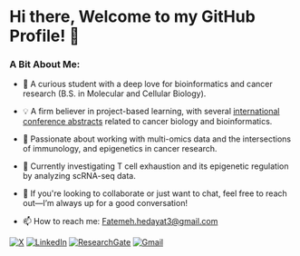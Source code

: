 <!---
HedayatF/HedayatF is a ✨ special ✨ repository because its `README.md` (this file) appears on your GitHub profile.
You can click the Preview link to take a look at your changes.
--->
# Hi there, Welcome to my GitHub Profile! 👋

### A Bit About Me:

- 💭 A curious student with a deep love for bioinformatics and cancer research (B.S. in Molecular and Cellular Biology).
- 💡 A firm believer in project-based learning, with several [international conference abstracts](https://www.researchgate.net/profile/Fatemeh-Hedayat-2) related to cancer biology and bioinformatics.
- 💠 Passionate about working with multi-omics data and the intersections of immunology, and epigenetics in cancer research.
- 🧬 Currently investigating T cell exhaustion and its epigenetic regulation by analyzing scRNA-seq data.

- 🤝 If you're looking to collaborate or just want to chat, feel free to reach out—I’m always up for a good conversation!
- 📫 How to reach me: Fatemeh.hedayat3@gmail.com

[![X](https://img.shields.io/badge/X-000?style=for-the-badge&logo=x)](https://x.com/FatemehHedayat)
[![LinkedIn](https://img.shields.io/badge/LinkedIn-0077B5?style=for-the-badge&logo=linkedin&logoColor=white)](https://www.linkedin.com/in/fatemeh-hedayat/)
[![ResearchGate](https://img.shields.io/badge/ResearchGate-000?style=for-the-badge&logo=researchgate&logoColor=2CA5E0)](https://www.researchgate.net/profile/Fatemeh-Hedayat-2)
[![Gmail](https://img.shields.io/badge/Gmail-333333?style=for-the-badge&logo=gmail&logoColor=red)](mailto:Fatemeh.hedayat3@gmail.com)
